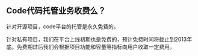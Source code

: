 ## Code代码托管业务收费么？

针对开源项目，code平台的托管是永久免费的。


针对私有项目，我们在平台上线初期也是免费的，预计免费时间将截止到2013年底。免费期过后我们会根据项目功能和容量等指标向用户收取一定费用。


